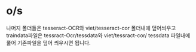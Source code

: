 # o/s
나머지 폴더들은 tesseract-OCR와 viet/tesseract-cor 폴더내에 덮어씌우고
traindata파일은  tessract-Ocr/tessdata와 viet/tessract-cor/
tessdata 파일내에 풀어 기존파일을 덮어 씌우시면 됩니다.
